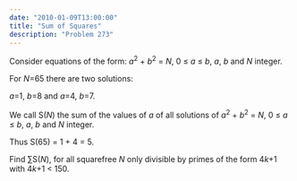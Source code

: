 ```yaml
---
date: "2010-01-09T13:00:00"
title: "Sum of Squares"
description: "Problem 273"
---
```


<p>Consider equations of the form: <var>a</var><sup>2</sup> + <var>b</var><sup>2</sup> = <var>N</var>, 0 ≤ <var>a</var> ≤ <var>b</var>, <var>a</var>, <var>b</var> and <var>N</var> integer.</p>
<p>For <var>N</var>=65 there are two solutions:</p>
<p><var>a</var>=1, <var>b</var>=8 and <var>a</var>=4, <var>b</var>=7.</p>
<p>We call S(<var>N</var>) the sum of the values of <var>a</var> of all solutions of <var>a</var><sup>2</sup> + <var>b</var><sup>2</sup> = <var>N</var>, 0 ≤ <var>a</var> ≤ <var>b</var>, <var>a</var>, <var>b</var> and <var>N</var> integer.</p>
<p>Thus S(65) = 1 + 4 = 5.</p>
<p>Find ∑S(<var>N</var>), for all squarefree <var>N</var> only divisible by primes of the form 4<var>k</var>+1 with 4<var>k</var>+1 &lt; 150.</p>

